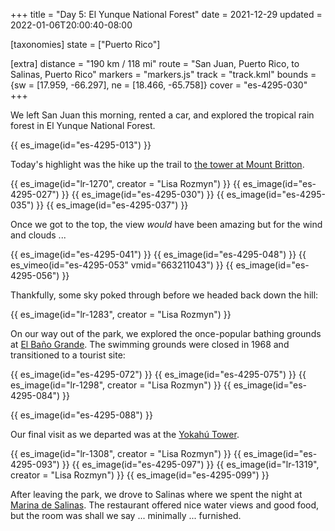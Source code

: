 +++
title = "Day 5: El Yunque National Forest"
date = 2021-12-29
updated = 2022-01-06T20:00:40-08:00

[taxonomies]
state = ["Puerto Rico"]

[extra]
distance = "190 km / 118 mi"
route = "San Juan, Puerto Rico, to Salinas, Puerto Rico"
markers = "markers.js"
track = "track.kml"
bounds = {sw = [17.959, -66.297], ne = [18.466, -65.758]}
cover = "es-4295-030"
+++

We left San Juan this morning, rented a car, and explored the tropical rain forest in El Yunque National Forest.

<!-- more -->

{{ es_image(id="es-4295-013") }}

Today's highlight was the hike up the trail to [the tower at Mount Britton](https://www.discoverpuertorico.com/profile/mt-britton-tower/8053).

{{ es_image(id="lr-1270", creator = "Lisa Rozmyn") }}
{{ es_image(id="es-4295-027") }}
{{ es_image(id="es-4295-030") }}
{{ es_image(id="es-4295-035") }}
{{ es_image(id="es-4295-037") }}

Once we got to the top, the view _would_ have been amazing but for the wind and clouds ...

{{ es_image(id="es-4295-041") }}
{{ es_image(id="es-4295-048") }}
{{ es_vimeo(id="es-4295-053" vmid="663211043") }}
{{ es_image(id="es-4295-056") }}

Thankfully, some sky poked through before we headed back down the hill:

{{ es_image(id="lr-1283", creator = "Lisa Rozmyn") }}

On our way out of the park, we explored the once-popular bathing grounds at [El Baño Grande](https://www.fs.usda.gov/recarea/elyunque/recarea/?recid=43413). The swimming grounds were closed in 1968 and transitioned to a tourist site:

{{ es_image(id="es-4295-072") }}
{{ es_image(id="es-4295-075") }}
{{ es_image(id="lr-1298", creator = "Lisa Rozmyn") }}
{{ es_image(id="es-4295-084") }}

{{ es_image(id="es-4295-088") }}

Our final visit as we departed was at the [Yokahú Tower](https://www.fs.usda.gov/recarea/elyunque/recarea/?recid=43389).

{{ es_image(id="lr-1308", creator = "Lisa Rozmyn") }}
{{ es_image(id="es-4295-093") }}
{{ es_image(id="es-4295-097") }}
{{ es_image(id="lr-1319", creator = "Lisa Rozmyn") }}
{{ es_image(id="es-4295-099") }}

After leaving the park, we drove to Salinas where we spent the night at [Marina de Salinas](https://www.marinadesalinas.com). The restaurant offered nice water views and good food, but the room was shall we say ... minimally ... furnished.
